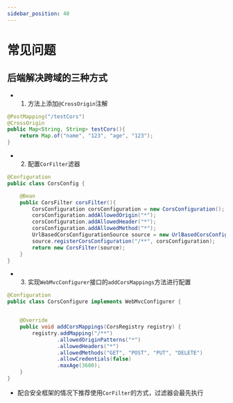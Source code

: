 ```yaml
---
sidebar_position: 40
---
```


# 常见问题

## 后端解决跨域的三种方式

* 1. 方法上添加`@CrossOrigin`注解

```java
@PostMapping("/testCors")
@CrossOrigin
public Map<String, String> testCors(){
    return Map.of("name", "123", "age", "123");
}
```

* 2. 配置`CorFilter`滤器

```java
@Configuration
public class CorsConfig {

    @Bean
    public CorsFilter corsFilter(){
        CorsConfiguration corsConfiguration = new CorsConfiguration();
        corsConfiguration.addAllowedOrigin("*");
        corsConfiguration.addAllowedHeader("*");
        corsConfiguration.addAllowedMethod("*");
        UrlBasedCorsConfigurationSource source = new UrlBasedCorsConfigurationSource();
        source.registerCorsConfiguration("/**", corsConfiguration);
        return new CorsFilter(source);
    }
}
```

* 3. 实现`WebMvcConfigurer`接口的`addCorsMappings`方法进行配置

```java
@Configuration
public class CorsConfigure implements WebMvcConfigurer {


    @Override
    public void addCorsMappings(CorsRegistry registry) {
        registry.addMapping("/**")
                .allowedOriginPatterns("*")
                .allowedHeaders("*")
                .allowedMethods("GET", "POST", "PUT", "DELETE")
                .allowCredentials(false)
                .maxAge(3600);
    }
}
```

* 配合安全框架的情况下推荐使用`CorFilter`的方式，过滤器会最先执行
